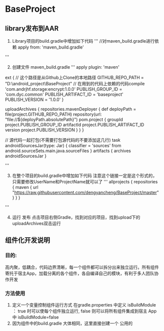# BaseProject


## library发布到AAR
1. Library项目的build.gradle中增加如下代码
''' 
//对maven_build.gradle进行依赖
apply from: 'maven_build.gradle'

'''

2. 创建文件 maven_build.gradle
'''
apply plugin: 'maven'

ext {
    // 这个路径是从Github上Clone的本地路径
    GITHUB_REPO_PATH = "D:\\android_project\\BaseProject"
    // 在用到的代码上依赖的代码compile 'com.andrjhf.storage:encrypt:1.0.0'
    PUBLISH_GROUP_ID = 'com.dyc.common'
    PUBLISH_ARTIFACT_ID = 'baseproject'
    PUBLISH_VERSION = '1.0.0'
}

uploadArchives {
    repositories.mavenDeployer {
        def deployPath = file(project.GITHUB_REPO_PATH)
        repository(url: "file://${deployPath.absolutePath}")
        pom.project {
            groupId project.PUBLISH_GROUP_ID
            artifactId project.PUBLISH_ARTIFACT_ID
            version project.PUBLISH_VERSION
        }
    }
}

// 源代码一起打包(不需要打包源代码的不要添加这几行)
task androidSourcesJar(type: Jar) {
    classifier = 'sources'
    from android.sourceSets.main.java.sourceFiles
}
artifacts {
    archives androidSourcesJar
}


'''

3. 在整个项目的build.gradle中增加如下代码
注意这个链接一定是这个形式的，只需要修改UserName和ProjectName就可以了
'''
allprojects {
    repositories {
        maven { url "https://raw.githubusercontent.com/dengyancheng/BaseProject/master" }
    }
}

'''

4. 运行 发布
点击项目右侧Gradle，找到对应的项目，找到upload下的uploadArchives双击运行


## 组件化开发说明
### 目的: 
高内聚，低耦合，代码边界清晰，每一个组件都可以拆分出来独立运行。所有组件寄托于宿主App，加载分离的各个组件，各自编译自己的模块，有利于多人团队协作开发

### 方法使用
1. 定义一个变量控制组件运行方式
在gradle.properties 中定义  isBuildModule ： true 时可以使每个组件独立运行, false 则可以将所有组件集成到宿主 App 中
isBuildModule=false
2. 因为组件中的build.gradle 大体相同，这里直接创建一个 公用的  

 